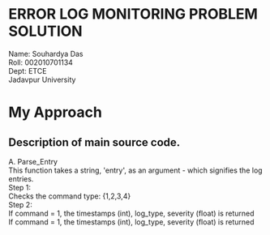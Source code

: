 # ERROR LOG MONITORING PROBLEM SOLUTION
Name: Souhardya Das\
Roll: 002010701134\
Dept: ETCE\
Jadavpur University

# My Approach

## Description of main source code.
A. Parse_Entry\
This function takes a string, 'entry', as an argument - which signifies the log entries.\
Step 1:\
Checks the command type: {1,2,3,4}\
Step 2: \
If command = 1, the timestamps (int), log_type, severity (float) is returned\
If command = 1, the timestamps (int), log_type, severity (float) is returned

